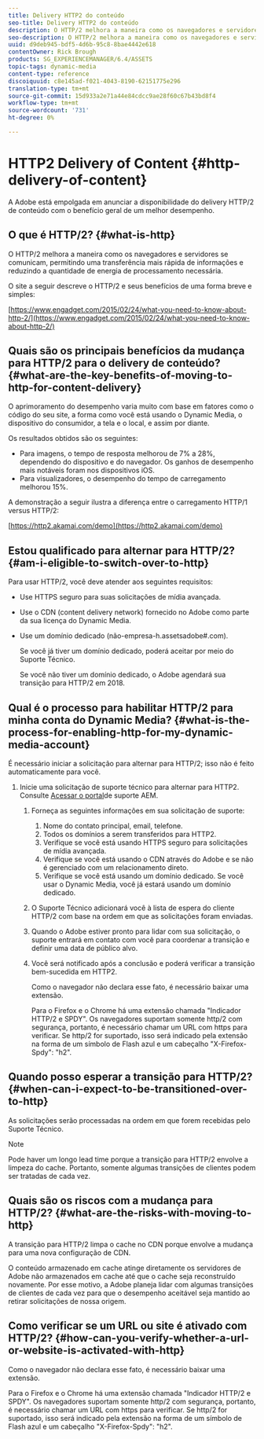 ```yaml
---
title: Delivery HTTP2 do conteúdo
seo-title: Delivery HTTP2 do conteúdo
description: O HTTP/2 melhora a maneira como os navegadores e servidores se comunicam, permitindo uma transferência mais rápida de informações e reduzindo a quantidade de energia de processamento necessária.
seo-description: O HTTP/2 melhora a maneira como os navegadores e servidores se comunicam, permitindo uma transferência mais rápida de informações e reduzindo a quantidade de energia de processamento necessária.
uuid: d9deb945-bdf5-4d6b-95c8-8bae4442e618
contentOwner: Rick Brough
products: SG_EXPERIENCEMANAGER/6.4/ASSETS
topic-tags: dynamic-media
content-type: reference
discoiquuid: c8e145ad-f021-4043-8190-62151775e296
translation-type: tm+mt
source-git-commit: 15d933a2e71a44e84cdcc9ae28f60c67b43bd8f4
workflow-type: tm+mt
source-wordcount: '731'
ht-degree: 0%

---
```



# HTTP2 Delivery of Content {#http-delivery-of-content}

A Adobe está empolgada em anunciar a disponibilidade do delivery HTTP/2 de conteúdo com o benefício geral de um melhor desempenho.

## O que é HTTP/2? {#what-is-http}

O HTTP/2 melhora a maneira como os navegadores e servidores se comunicam, permitindo uma transferência mais rápida de informações e reduzindo a quantidade de energia de processamento necessária.

O site a seguir descreve o HTTP/2 e seus benefícios de uma forma breve e simples:

[https://www.engadget.com/2015/02/24/what-you-need-to-know-about-http-2/](https://www.engadget.com/2015/02/24/what-you-need-to-know-about-http-2/)

## Quais são os principais benefícios da mudança para HTTP/2 para o delivery de conteúdo? {#what-are-the-key-benefits-of-moving-to-http-for-content-delivery}

O aprimoramento do desempenho varia muito com base em fatores como o código do seu site, a forma como você está usando o Dynamic Media, o dispositivo do consumidor, a tela e o local, e assim por diante.

Os resultados obtidos são os seguintes:

* Para imagens, o tempo de resposta melhorou de 7% a 28%, dependendo do dispositivo e do navegador. Os ganhos de desempenho mais notáveis foram nos dispositivos iOS.
* Para visualizadores, o desempenho do tempo de carregamento melhorou 15%.

A demonstração a seguir ilustra a diferença entre o carregamento HTTP/1 versus HTTP/2:

[https://http2.akamai.com/demo](https://http2.akamai.com/demo)

## Estou qualificado para alternar para HTTP/2? {#am-i-eligible-to-switch-over-to-http}

Para usar HTTP/2, você deve atender aos seguintes requisitos:

* Use HTTPS seguro para suas solicitações de mídia avançada.
* Use o CDN (content delivery network) fornecido no Adobe como parte da sua licença do Dynamic Media.
* Use um domínio dedicado (não-empresa-h.assetsadobe#.com).

   Se você já tiver um domínio dedicado, poderá aceitar por meio do Suporte Técnico.

   Se você não tiver um domínio dedicado, o Adobe agendará sua transição para HTTP/2 em 2018.

## Qual é o processo para habilitar HTTP/2 para minha conta do Dynamic Media? {#what-is-the-process-for-enabling-http-for-my-dynamic-media-account}

É necessário iniciar a solicitação para alternar para HTTP/2; isso não é feito automaticamente para você.

1. Inicie uma solicitação de suporte técnico para alternar para HTTP2. Consulte [Acessar o portal](https://helpx.adobe.com/experience-manager/kb/accessing-aem-support-portal.html)de suporte AEM.

   1. Forneça as seguintes informações em sua solicitação de suporte:

      1. Nome do contato principal, email, telefone.
      1. Todos os domínios a serem transferidos para HTTP2.
      1. Verifique se você está usando HTTPS seguro para solicitações de mídia avançada.
      1. Verifique se você está usando o CDN através do Adobe e se não é gerenciado com um relacionamento direto.
      1. Verifique se você está usando um domínio dedicado. Se você usar o Dynamic Media, você já estará usando um domínio dedicado.
   1. O Suporte Técnico adicionará você à lista de espera do cliente HTTP/2 com base na ordem em que as solicitações foram enviadas.
   1. Quando o Adobe estiver pronto para lidar com sua solicitação, o suporte entrará em contato com você para coordenar a transição e definir uma data de público alvo.
   1. Você será notificado após a conclusão e poderá verificar a transição bem-sucedida em HTTP2.

      Como o navegador não declara esse fato, é necessário baixar uma extensão.

      Para o Firefox e o Chrome há uma extensão chamada &quot;Indicador HTTP/2 e SPDY&quot;. Os navegadores suportam somente http/2 com segurança, portanto, é necessário chamar um URL com https para verificar. Se http/2 for suportado, isso será indicado pela extensão na forma de um símbolo de Flash azul e um cabeçalho &quot;X-Firefox-Spdy&quot;: &quot;h2&quot;.


## Quando posso esperar a transição para HTTP/2? {#when-can-i-expect-to-be-transitioned-over-to-http}

As solicitações serão processadas na ordem em que forem recebidas pelo Suporte Técnico.

>[!NOTE]
>
>Pode haver um longo lead time porque a transição para HTTP/2 envolve a limpeza do cache. Portanto, somente algumas transições de clientes podem ser tratadas de cada vez.

## Quais são os riscos com a mudança para HTTP/2? {#what-are-the-risks-with-moving-to-http}

A transição para HTTP/2 limpa o cache no CDN porque envolve a mudança para uma nova configuração de CDN.

O conteúdo armazenado em cache atinge diretamente os servidores de Adobe não armazenados em cache até que o cache seja reconstruído novamente. Por esse motivo, a Adobe planeja lidar com algumas transições de clientes de cada vez para que o desempenho aceitável seja mantido ao retirar solicitações de nossa origem.

## Como verificar se um URL ou site é ativado com HTTP/2? {#how-can-you-verify-whether-a-url-or-website-is-activated-with-http}

Como o navegador não declara esse fato, é necessário baixar uma extensão.

Para o Firefox e o Chrome há uma extensão chamada &quot;Indicador HTTP/2 e SPDY&quot;. Os navegadores suportam somente http/2 com segurança, portanto, é necessário chamar um URL com https para verificar. Se http/2 for suportado, isso será indicado pela extensão na forma de um símbolo de Flash azul e um cabeçalho &quot;X-Firefox-Spdy&quot;: &quot;h2&quot;.
